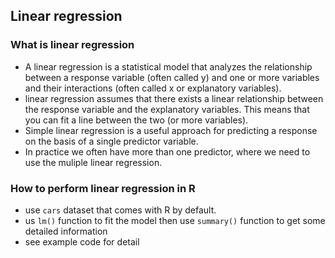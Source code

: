 ## Linear regression
### What is linear regression
- A linear regression is a statistical model that analyzes the relationship between a response variable (often called y) and one or more variables and their interactions (often called x or explanatory variables).
- linear regression assumes that there exists a linear relationship between the response variable and the explanatory variables. This means that you can fit a line between the two (or more variables). 
- Simple linear regression is a useful approach for predicting a response on the basis of a single predictor variable.
- In practice we often have more than one predictor, where we need to use the muliple linear regression. 
### How to perform linear regression in R
- use `cars` dataset that comes with R by default.
- us `lm()` function to fit the model then use `summary()` function to get some detailed information
- see example code for detail

